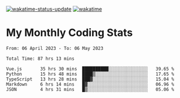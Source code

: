 [![wakatime-status-update](https://github.com/noopurphalak/noopurphalak/workflows/wakatime-status-update/badge.svg)](https://github.com/noopurphalak/noopurphalak/actions/workflows/main.yml)
[![wakatime](https://wakatime.com/badge/user/80ace140-ef40-4fdd-b8ed-f3be3d2e1aea.svg)](https://wakatime.com/@80ace140-ef40-4fdd-b8ed-f3be3d2e1aea)

# My Monthly Coding Stats

<!--START_SECTION:waka-->

```text
From: 06 April 2023 - To: 06 May 2023

Total Time: 87 hrs 13 mins

Vue.js       35 hrs 30 mins  ██████████░░░░░░░░░░░░░░░   39.65 %
Python       15 hrs 48 mins  ████▒░░░░░░░░░░░░░░░░░░░░   17.65 %
TypeScript   13 hrs 28 mins  ███▓░░░░░░░░░░░░░░░░░░░░░   15.04 %
Markdown     6 hrs 14 mins   █▓░░░░░░░░░░░░░░░░░░░░░░░   06.96 %
JSON         4 hrs 31 mins   █▒░░░░░░░░░░░░░░░░░░░░░░░   05.06 %
```

<!--END_SECTION:waka-->
